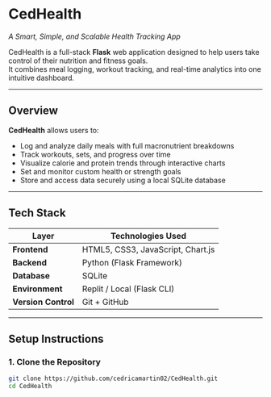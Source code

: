 # CedHealth 
_A Smart, Simple, and Scalable Health Tracking App_

CedHealth is a full-stack **Flask** web application designed to help users take control of their nutrition and fitness goals.  
It combines meal logging, workout tracking, and real-time analytics into one intuitive dashboard.

---

## Overview

**CedHealth** allows users to:
- Log and analyze daily meals with full macronutrient breakdowns  
- Track workouts, sets, and progress over time  
- Visualize calorie and protein trends through interactive charts  
- Set and monitor custom health or strength goals  
- Store and access data securely using a local SQLite database  

---

## Tech Stack

| Layer | Technologies Used |
|-------|-------------------|
| **Frontend** | HTML5, CSS3, JavaScript, Chart.js |
| **Backend** | Python (Flask Framework) |
| **Database** | SQLite |
| **Environment** | Replit / Local (Flask CLI) |
| **Version Control** | Git + GitHub |

---

## Setup Instructions

### 1. Clone the Repository
```bash
git clone https://github.com/cedricamartin02/CedHealth.git
cd CedHealth
